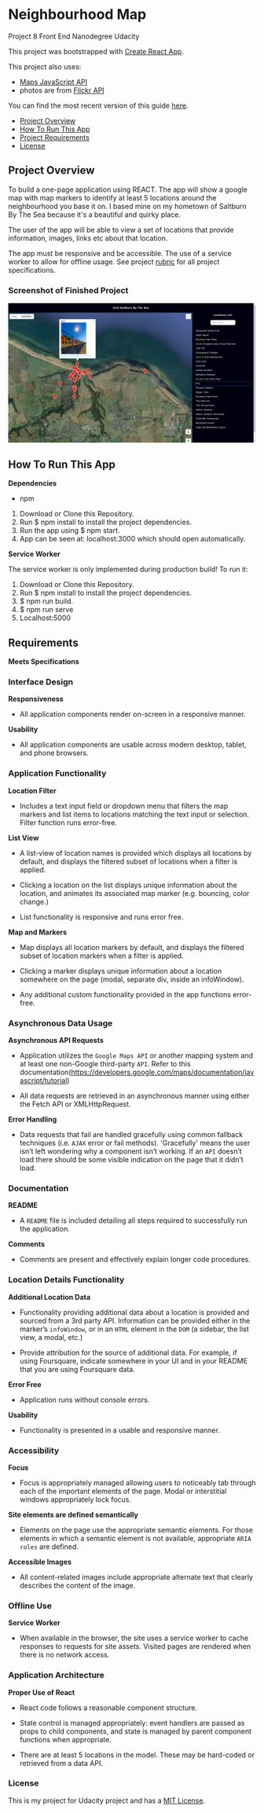 # Neighbourhood Map

Project 8 Front End Nanodegree Udacity

This project was bootstrapped with [Create React App](https://github.com/facebookincubator/create-react-app).

This project also uses:
* [Maps JavaScript API](https://developers.google.com/maps/documentation/javascript/tutorial)
* photos are from [Flickr API](https://www.flickr.com/services/api/)

You can find the most recent version of this guide [here](https://github.com/facebookincubator/create-react-app/blob/master/packages/react-scripts/template/README.md).

* [Project Overview](https://github.com/FoxyStoat/neighbourhood-map#project-overview)
* [How To Run This App](https://github.com/FoxyStoat/neighbourhood-map#how-to-run-this-app)
* [Project Requirements](https://github.com/FoxyStoat/neighbourhood-map#requirements)
* [License](https://github.com/FoxyStoat/neighbourhood-map#license)

## Project Overview

To build a one-page application using REACT.  The app will show a google map with map markers to identify at least 5 locations around the neighbourhood you base it on.  I based mine on my hometown of Saltburn By The Sea because it's a beautiful and quirky place.

The user of the app will be able to view a set of locations that provide information, images, links etc about that location.

The app must be responsive and be accessible.  The use of a service worker to allow for offline usage.
See project [rubric](https://github.com/FoxyStoat/neighbourhood-map#requirements) for all project specifications.

### Screenshot of Finished Project

![screenshot of finished project](screenshot-map-app.png "screenshot of finished project")

## How To Run This App

**Dependencies**

 * npm

1. Download or Clone this Repository.
2. Run $ npm install to install the project dependencies.
3. Run the app using $ npm start.
4. App can be seen at: localhost:3000 which should open automatically.

**Service Worker**

The service worker is only implemented during production build! To run it:

1. Download or Clone this Repository.
2. Run $ npm install to install the project dependencies.
3. $ npm run build.
4. $ npm run serve
4. Localhost:5000

## Requirements

**Meets Specifications**

### Interface Design

**Responsiveness**

- All application components render on-screen in a responsive manner.

**Usability**

- All application components are usable across modern desktop, tablet, and phone browsers.

### Application Functionality

**Location Filter**

- Includes a text input field or dropdown menu that filters the map markers and list items to locations matching the text input or selection. Filter function runs error-free.

**List View**

- A list-view of location names is provided which displays all locations by default, and displays the filtered subset of locations when a filter is applied.

- Clicking a location on the list displays unique information about the location, and animates its associated map marker (e.g. bouncing, color change.)

- List functionality is responsive and runs error free.

**Map and Markers**

- Map displays all location markers by default, and displays the filtered subset of location markers when a filter is applied.

- Clicking a marker displays unique information about a location somewhere on the page (modal, separate div, inside an infoWindow).

- Any additional custom functionality provided in the app functions error-free.

### Asynchronous Data Usage

**Asynchronous API Requests**

- Application utilizes the `Google Maps API` or another mapping system and at least one non-Google third-party `API`. Refer to this documentation(https://developers.google.com/maps/documentation/javascript/tutorial)

- All data requests are retrieved in an asynchronous manner using either the Fetch API or XMLHttpRequest.

**Error Handling**

- Data requests that fail are handled gracefully using common fallback techniques (i.e. `AJAX` error or fail methods). 'Gracefully' means the user isn’t left wondering why a component isn’t working. If an `API` doesn’t load there should be some visible indication on the page that it didn’t load.

### Documentation

**README**

- A `README` file is included detailing all steps required to successfully run the application.

**Comments**

- Comments are present and effectively explain longer code procedures.

### Location Details Functionality

**Additional Location Data**

- Functionality providing additional data about a location is provided and sourced from a 3rd party API. Information can be provided either in the marker’s `infoWindow`, or in an `HTML` element in the `DOM` (a sidebar, the list view, a modal, etc.)

- Provide attribution for the source of additional data. For example, if using Foursquare, indicate somewhere in your UI and in your README that you are using Foursquare data.

**Error Free**

- Application runs without console errors.

**Usability**

- Functionality is presented in a usable and responsive manner.

### Accessibility

**Focus**

- Focus is appropriately managed allowing users to noticeably tab through each of the important elements of the page. Modal or interstitial windows appropriately lock focus.

**Site elements are defined semantically**

- Elements on the page use the appropriate semantic elements. For those elements in which a semantic element is not available, appropriate `ARIA roles` are defined.

**Accessible Images**

- All content-related images include appropriate alternate text that clearly describes the content of the image.

### Offline Use

**Service Worker**

- When available in the browser, the site uses a service worker to cache responses to requests for site assets. Visited pages are rendered when there is no network access.

### Application Architecture

**Proper Use of React**

- React code follows a reasonable component structure.

- State control is managed appropriately: event handlers are passed as props to child components, and state is managed by parent component functions when appropriate.

- There are at least 5 locations in the model. These may be hard-coded or retrieved from a data API.

### License

This is my project for Udacity project and has a [MIT License](https://opensource.org/licenses/MIT).